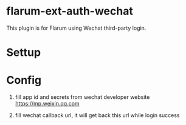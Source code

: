 # flarum-ext-auth-wechat
This plugin is for Flarum using Wechat third-party login.

# Settup

# Config
1. fill app id and secrets from wechat developer website
https://mp.weixin.qq.com

2. fill wechat callback url, it will get back this url while login success
